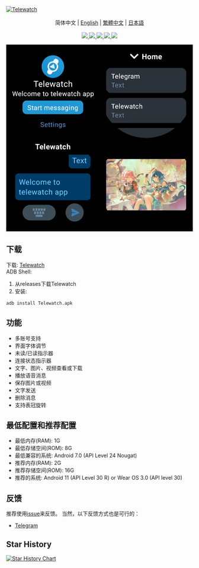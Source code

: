 <a href="https://github.com/gohj99/Telewatch">
<img src="https://socialify.git.ci/gohj99/Telewatch/image?description=1&descriptionEditable=%E9%80%82%E7%94%A8%E4%BA%8E%E5%AE%89%E5%8D%93%E6%89%8B%E8%A1%A8%E7%9A%84%E7%AC%AC%E4%B8%89%E6%96%B9telegram%E5%AE%A2%E6%88%B7%E7%AB%AF&font=KoHo&forks=1&issues=1&logo=https://github.com/gohj99/Telewatch/blob/master/telewatch.png?raw=true?raw=true&name=1&owner=1&pattern=Circuit%20Board&pulls=1&stargazers=1&theme=Auto" alt="Telewatch" />
</a>

<div align="center">
  <br/>
  <div>
      简体中文 | <a href="./README.md">English</a> | <a href="./README.zh-TW.md">繁體中文</a> | <a href="./README.ja-JP.md">日本語</a>
  </div>
  <br/>

<div>
    <a href="https://github.com/gohj99/Telewatch/blob/master/LICENSE">
      <img
        src="https://img.shields.io/github/license/gohj99/Telewatch?style=flat-square"
      />
    </a >
    <a href="https://github.com/gohj99/Telewatch/releases">
      <img
        src="https://img.shields.io/github/downloads/gohj99/Telewatch/total?style=flat-square"
      />  
    </a >
    <a href="https://apt.izzysoft.de/fdroid/index/apk/com.gohj99.telewatch">
      <img
        src="https://img.shields.io/endpoint?url=https://apt.izzysoft.de/fdroid/api/v1/shield/com.gohj99.telewatch&style=flat-square"
      />  
    </a >
	<a href="https://github.com/MShawon/github-clone-count-badge">
      <img
        src="https://img.shields.io/badge/dynamic/json?color=success&label=Views&query=count&url=https://gist.githubusercontent.com/gohj99/684cffa329b5078706dce53f396d67bb/raw/traffic.json&logo=github&style=flat-square"
      />  
    </a >
    <a href="https://gitee.com/gohj99/Telewatch/">
      <img
        src="https://gitee.com/gohj99/Telewatch/badge/star.svg?theme=gray"
      />  
    </a >
  </div>
</div>

![Screenshot](Screenshot.png)

## 下载

下载: [Telewatch](https://github.com/gohj99/Telewatch/releases)  
ADB Shell:

1. 从releases下载Telewatch
2. 安装:

```shell
adb install Telewatch.apk
```

## 功能

- 多账号支持
- 界面字体调节
- 未读/已读指示器
- 连接状态指示器
- 文字、图片、视频查看或下载
- 播放语音消息
- 保存图片或视频
- 文字发送
- 删除消息
- 支持表冠旋转

## 最低配置和推荐配置

- 最低内存(RAM): 1G
- 最低存储空间(ROM): 8G
- 最低兼容的系统: Android 7.0 (API Level 24 Nougat)
- 推荐内存(RAM): 2G
- 推荐存储空间(ROM): 16G
- 推荐的系统: Android 11 (API Level 30 R) or Wear OS 3.0 (API level 30)

## 反馈

推荐使用[issue](https://github.com/gohj99/Telewatch/issues)来反馈。
当然，以下反馈方式也是可行的：

- [Telegram](https://t.me/teleAndroidwatch)

## Star History

<a href="https://star-history.com/#gohj99/Telewatch&Date">
 <picture>
   <source media="(prefers-color-scheme: dark)" srcset="https://api.star-history.com/svg?repos=gohj99/Telewatch&type=Date&theme=dark" />
   <source media="(prefers-color-scheme: light)" srcset="https://api.star-history.com/svg?repos=gohj99/Telewatch&type=Date" />
   <img alt="Star History Chart" src="https://api.star-history.com/svg?repos=gohj99/Telewatch&type=Date" />
 </picture>
</a>
